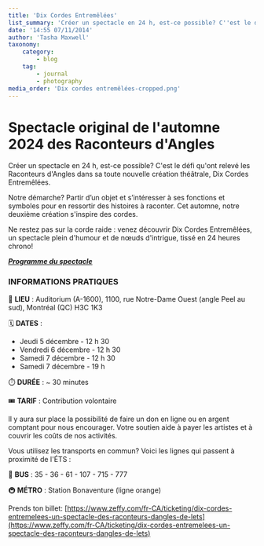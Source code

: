 ```yaml
---
title: 'Dix Cordes Entremêlées'
list_summary: 'Créer un spectacle en 24 h, est-ce possible? C''est le défi qu''ont relevé les Raconteurs d''Angles dans sa toute nouvelle création théâtrale, Dix Cordes Entremêlées. (AUT24)'
date: '14:55 07/11/2014'
author: 'Tasha Maxwell'
taxonomy:
    category:
        - blog
    tag:
        - journal
        - photography
media_order: 'Dix cordes entremêlées-cropped.png'
---
```


# Spectacle original de l'automne 2024 des Raconteurs d'Angles
Créer un spectacle en 24 h, est-ce possible? C'est le défi qu'ont relevé les Raconteurs d'Angles dans sa toute nouvelle création théâtrale, Dix Cordes Entremêlées.

Notre démarche? Partir d’un objet et s’intéresser à ses fonctions et symboles pour en ressortir des histoires à raconter. Cet automne, notre deuxième création s'inspire des cordes.

Ne restez pas sur la corde raide : venez découvrir Dix Cordes Entremêlées, un spectacle plein d'humour et de nœuds d'intrigue, tissé en 24 heures chrono!

**_[Programme du spectacle](https://drive.google.com/file/d/1ldfRrKNrcvPS873K2chdGQ47LiOcoXUq/view?usp=sharing)_**

### INFORMATIONS PRATIQUES

📍 **LIEU** : Auditorium (A-1600), 1100, rue Notre-Dame Ouest (angle Peel au sud), Montréal (QC) H3C 1K3

🗓️ **DATES** : 
* Jeudi 5 décembre - 12 h 30 
* Vendredi 6 décembre - 12 h 30
* Samedi 7 décembre - 12 h 30
* Samedi 7 décembre - 19 h

⏱️ **DURÉE** : ~ 30 minutes

🎟️ **TARIF** : Contribution volontaire

Il y aura sur place la possibilité de faire un don en ligne ou en argent comptant pour nous encourager. Votre soutien aide à payer les artistes et à couvrir les coûts de nos activités.

Vous utilisez les transports en commun? Voici les lignes qui passent à proximité de l'ÉTS : 

🚌 **BUS** : 35 - 36 - 61 - 107 - 715 - 777

🚇 **MÉTRO** : Station Bonaventure (ligne orange)

Prends ton billet: [https://www.zeffy.com/fr-CA/ticketing/dix-cordes-entremelees-un-spectacle-des-raconteurs-dangles-de-lets](https://www.zeffy.com/fr-CA/ticketing/dix-cordes-entremelees-un-spectacle-des-raconteurs-dangles-de-lets)